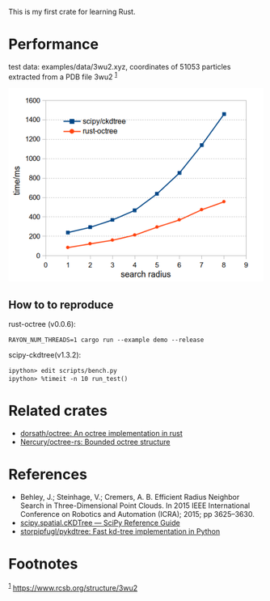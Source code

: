 This is my first crate for learning Rust.


# Performance

test data: examples/data/3wu2.xyz, coordinates of 51053 particles extracted from
a PDB file 3wu2 <sup><a id="fnr.1" class="footref" href="#fn.1">1</a></sup>

![img](data/42/74f9ad-ae5e-4d63-9a13-1998116b804c/2019-12-16_13-41-02_octree-performance.png "SciPy/ckdtree vs Rust-Octree")


## How to to reproduce

rust-octree (v0.0.6):

    RAYON_NUM_THREADS=1 cargo run --example demo --release

scipy-ckdtree(v1.3.2):

    ipython> edit scripts/bench.py
    ipython> %timeit -n 10 run_test()


# Related crates

-   [dorsath/octree: An octree implementation in rust](https://github.com/dorsath/octree)
-   [Nercury/octree-rs: Bounded octree structure](https://github.com/Nercury/octree-rs)


# References

-   Behley, J.; Steinhage, V.; Cremers, A. B. Efficient Radius Neighbor Search in
    Three-Dimensional Point Clouds. In 2015 IEEE International Conference on
    Robotics and Automation (ICRA); 2015; pp 3625–3630.
-   [scipy.spatial.cKDTree — SciPy Reference Guide](https://docs.scipy.org/doc/scipy/reference/generated/scipy.spatial.cKDTree.html)
-   [storpipfugl/pykdtree: Fast kd-tree implementation in Python](https://github.com/storpipfugl/pykdtree)


# Footnotes

<sup><a id="fn.1" href="#fnr.1">1</a></sup> <https://www.rcsb.org/structure/3wu2>
